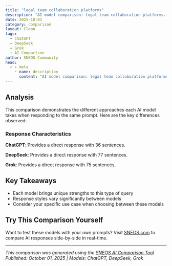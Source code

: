 ```yaml
---
title: "legal team collaboration platforms"
description: "AI model comparison: legal team collaboration platforms..."
date: 2025-10-01
category: comparison
layout: Clean
tags:
  - ChatGPT
  - DeepSeek
  - Grok
  - AI Comparison
author: SNEOS Community
head:
  - - meta
    - name: description
      content: "AI model comparison: legal team collaboration platforms..."
---
```


<ChatComparison
  title="legal team collaboration platforms"
  prompt="legal team collaboration platforms"
  :responses='{
    "ChatGPT": "Certainly! Here are some popular legal team collaboration platforms designed to enhance communication, document management, and project tracking within legal teams:\n\n1. **Clio**\n   - Comprehensive legal practice management software.\n   - Features: Case management, document storage, time tracking, billing, collaboration tools.\n   - Cloud-based with mobile access.\n\n2. **Microsoft Teams**\n   - Widely used collaboration platform with integrations for legal work.\n   - Features: Chat, video conferencing, file sharing, integration with Microsoft Office and SharePoint.\n   - Customizable for legal workflows.\n\n3. **Litify**\n   - Built specifically for law firms on the Salesforce platform.\n   - Features: Case management, document management, communication tools, reporting.\n   - Collaborative workspace for lawyers, paralegals, and clients.\n\n4. **MyCase**\n   - Legal practice management software with collaboration features.\n   - Features: Secure client communication, document management, calendaring, billing.\n   - Intuitive interface for team collaboration.\n\n5. **Slack**\n   - General team communication platform used by many legal teams.\n   - Features: Channels for discussions, direct messaging, file sharing, integration with legal apps.\n   - Enhances real-time communication.\n\n6. **NetDocuments**\n   - Cloud-based document and email management platform.\n   - Features: Secure document storage, collaboration, version control, compliance tools.\n   - Designed to meet legal industry standards.\n\n7. **Zapproved**\n   - Focused on legal hold and e-discovery collaboration.\n   - Features: Case collaboration, automated preserves, audit trails.\n   - Helps litigation teams collaborate on sensitive matters.\n\n8. **HighQ (by Thomson Reuters)**\n   - Enterprise collaboration platform for legal professionals.\n   - Features: Document collaboration, project management, secure client portals.\n   - Suitable for large law firms and corporate legal departments.\n\nIf you need recommendations tailored to your specific needs (e.g., firm size, type of law, budget), feel free to provide more details!",
    "DeepSeek": "Of course. This is a critical area for modern law firms and corporate legal departments. A \u0022legal team collaboration platform\u0022 is more than just a communication tool; it\u0027s a secure, centralized hub designed to handle the specific workflows, security needs, and matter-management requirements of legal work.\n\nHere\u2019s a comprehensive breakdown of legal team collaboration platforms, including key features, top options, and a selection guide.\n\n### Core Features of a Legal-Specific Collaboration Platform\n\nWhen evaluating platforms, look for these essential features:\n\n1.  **Matter-Centric Workspaces:** The ability to organize all communication, documents, tasks, and calendars around specific clients or cases (matters), rather than having everything in a general stream.\n2.  **Robust Security \u0026 Compliance:** This is non-negotiable. Look for:\n    *   **End-to-End Encryption:** For data in transit and at rest.\n    *   **SOC 2 Type II / ISO 27001 Certification:** Independent verification of security practices.\n    *   **Data Residency Controls:** Ability to choose where your data is stored (e.g., specific countries for GDPR).\n    *   **Ethical Walls/Information Barriers:** To control access between matters and prevent conflicts of interest.\n3.  **Document Management Integration:** Seamless integration with systems like iManage, NetDocuments, or SharePoint. The goal is to check out, edit, and discuss documents without leaving the collaboration environment.\n4.  **Version Control \u0026 Audit Trails:** Every change to a document or key decision should be tracked, showing who did what and when\u2014crucial for discovery and internal accountability.\n5.  **Task Management \u0026 Deadlines:** Ability to assign tasks, set deadlines linked to matter calendars, and track completion. Integration with legal-specific docketing tools is a major plus.\n6.  **Client Portals:** Secure, branded spaces to share updates, documents, and messages with specific clients, reducing reliance on insecure email.\n7.  **e-Signature Integration:** Native integration with tools like DocuSign or Adobe Sign to streamline the execution of agreements.\n8.  **Search and Discovery:** Powerful, AI-enhanced search across all matters, messages, and documents to quickly find relevant information.\n\n---\n\n### Top Platforms in the Market\n\nHere are some of the leading platforms, categorized by their focus:\n\n#### Category 1: All-in-One Legal Practice Management Suites\n*These are built from the ground up for law firms and integrate collaboration directly into practice management.*\n\n*   **Clio Manage (\u002B Clio Grow):** A market leader, Clio offers a comprehensive suite that includes matter management, time tracking, billing, *and* robust client collaboration tools and secure messaging.\n*   **MyCase:** Excellent for small to midsize firms, it combines case management, calendaring, billing, and a very strong client portal for seamless collaboration.\n*   **PracticePanther:** Similar to Clio and MyCase, it provides an all-in-one platform with intuitive matter-centric workspaces, task assignment, and client communication features.\n*   **Smokeball:** Uniquely integrates with desktop applications (especially Microsoft Word) to provide deep workflow automation and ties all activity to specific matters automatically.\n\n#### Category 2: Secure, General Collaboration Platforms (Adopted by Legal Teams)\n*These are not built exclusively for law but are prized for their enterprise-grade security and flexibility.*\n\n*   **Microsoft Teams (with Microsoft 365):**\n    *   **Pros:** Deep integration with Word, Excel, and PowerPoint; excellent video conferencing; highly secure and compliant when configured properly (e.g., with Purview); familiar to many users.\n    *   **Cons:** Requires careful setup to create a \u0022matter-centric\u0022 structure using Teams and SharePoint. It\u0027s a general tool that needs to be tailored for legal workflows.\n*   **HighQ (part of Thomson Reuters):**\n    *   **Pros:** Arguably the gold standard for enterprise legal collaboration. It is specifically designed for secure matter workspaces, client extranets, and complex document lifecycle management. Integrates deeply with legal research and other Thomson Reuters products.\n    *   **Cons:** Can be more expensive and complex, often targeted at larger firms and corporate legal departments.\n\n#### Category 3: Modern, Security-First Collaboration Tools\n*These platforms focus on combining user-friendly chat with high-grade security.*\n\n*   **Slack (with Enterprise Grid):**\n    *   **Pros:** Very intuitive and user-friendly for communication. Allows for the creation of channels for each matter. Strong app ecosystem.\n    *   **Cons:** Like Teams, it requires discipline to structure matters correctly. The security model must be carefully managed at the enterprise level.\n*   **Bloomberg Law Collaboration:** \n    *   **Pros:** Built directly within the Bloomberg Law ecosystem, making it seamless for teams that heavily rely on Bloomberg\u0027s research and tools. Focused on matter-centric workspaces and task management.\n\n---\n\n### How to Choose the Right Platform: A Selection Guide\n\n1.  **Define Your Needs and Pain Points:**\n    *   Are you a small firm needing an all-in-one system (billing, time tracking, collaboration)?\n    *   Are you a corporate legal department needing to collaborate securely with business clients?\n    *   Is your primary need a client portal, or is internal team efficiency the bigger issue?\n\n2.  **Assess Your Tech Stack:**\n    *   What Document Management System (DMS) do you use? The platform *must* integrate with it.\n    *   What email and calendar system (Microsoft 365, Google Workspace) are you on? Native integration here reduces friction.\n    *   Do you use specific docketing or e-signature tools?\n\n3.  **Prioritize Security and Compliance:**\n    *   Ask vendors for their security whitepapers and compliance certifications.\n    *   Discuss data residency requirements, especially if you have international clients or offices.\n    *   Ensure they can support your need for ethical walls.\n\n4.  **Consider the User Experience:**\n    *   A platform that is difficult to use will not be adopted. Request demos and free trials.\n    *   Involve a cross-section of your team (partners, associates, paralegals, IT) in the evaluation.\n\n5.  **Evaluate Total Cost of Ownership (TCO):**\n    *   Look beyond the per-user/month fee. Consider:\n        *   Implementation and setup costs.\n        *   Training time and resources.\n        *   Costs of any required integrations or customizations.\n\n### Key Takeaway\n\nThe best legal collaboration platform is the one that **disappears into the workflow**. It should make secure communication, document handling, and task management effortless and matter-centric, rather than creating another silo of information. Start by deeply understanding your team\u0027s specific workflows, then find the platform that aligns best with them.",
    "Grok": "Legal team collaboration platforms are digital tools or software designed to streamline communication, document management, task coordination, and overall workflow for legal professionals. These platforms are particularly useful for law firms, in-house legal departments, and other legal teams working on complex cases or projects that require efficient collaboration. Below are some key features, benefits, and examples of popular legal team collaboration platforms.\n\n### Key Features of Legal Team Collaboration Platforms\n1. **Document Management and Sharing**:\n   - Secure storage and organization of legal documents.\n   - Version control to track changes and revisions.\n   - Real-time collaboration on contracts, briefs, and other legal documents.\n   - Permissions and access controls to ensure confidentiality.\n\n2. **Task and Case Management**:\n   - Tools to assign tasks, set deadlines, and track progress.\n   - Case-specific workflows to manage litigation, contracts, or compliance processes.\n\n3. **Secure Communication**:\n   - Encrypted messaging and email integrations for confidential discussions.\n   - Channels or groups for team and client communication.\n\n4. **Integration with Legal Tools**:\n   - Compatibility with eDiscovery, billing, and legal research tools.\n   - Integration with platforms like Microsoft Office, Google Workspace, or specific legal software (e.g., Clio, Westlaw).\n\n5. **Compliance and Security**:\n   - Adherence to data protection regulations (e.g., GDPR, HIPAA).\n   - Secure file sharing and client portals to protect sensitive information.\n\n6. **Time Tracking and Billing**:\n   - Features to log billable hours and generate invoices.\n   - Reporting tools for productivity and resource allocation.\n\n### Benefits of Legal Team Collaboration Platforms\n- **Improved Efficiency**: Automate repetitive tasks and centralize information for quicker access.\n- **Enhanced Collaboration**: Enable remote and hybrid teams to work together seamlessly.\n- **Reduced Errors**: Minimize miscommunication and ensure everyone is on the same page.\n- **Cost Savings**: Streamline processes to save time and reduce manual labor.\n- **Client Satisfaction**: Provide secure client portals and faster turnaround times for deliverables.\n\n### Popular Legal Team Collaboration Platforms\n1. **Clio**:\n   - A cloud-based legal practice management software.\n   - Features include case management, document automation, time tracking, and billing.\n   - Offers secure client communication through Clio Connect.\n\n2. **PracticePanther**:\n   - A legal management platform with tools for case management, document storage, and client communication.\n   - Includes time tracking, invoicing, and integrations with tools like QuickBooks and Zapier.\n\n3. **MyCase**:\n   - Focuses on case management, client communication, and document organization.\n   - Provides a client portal for secure file sharing and messaging.\n\n4. **Microsoft Teams (with Legal Add-Ons)**:\n   - A general collaboration tool adapted for legal teams with add-ons or integrations.\n   - Offers chat, video conferencing, and file sharing with robust security features.\n   - Can be used alongside Microsoft 365 for document collaboration.\n\n5. **Slack (with Legal-Specific Workflows)**:\n   - A messaging and collaboration platform that can be customized for legal teams.\n   - Integrates with legal tools and provides channels for case-specific discussions.\n\n6. **Asana or Trello (Customized for Legal Work)**:\n   - Project management tools that can be tailored for legal workflows.\n   - Useful for task tracking, deadlines, and visualizing case progress.\n\n7. **NetDocuments**:\n   - A cloud-based document and email management system designed for legal professionals.\n   - Focuses on secure collaboration, compliance, and integrations with legal software.\n\n8. **iManage**:\n   - A document and knowledge management platform for legal teams.\n   - Offers secure file sharing, version control, and AI-powered search capabilities.\n\n9. **Litify**:\n   - Built on Salesforce, this platform focuses on legal operations and case management.\n   - Includes tools for intake management, reporting, and client collaboration.\n\n10. **Smokeball**:\n    - A legal productivity software with case management and document automation.\n    - Provides collaboration features and time tracking for small to mid-sized law firms.\n\n### Factors to Consider When Choosing a Platform\n- **Team Size and Needs**: Some platforms are better suited for small firms, while others are designed for large enterprises.\n- **Security and Compliance**: Ensure the platform meets industry standards for data privacy and security.\n- **Ease of Use**: Look for user-friendly interfaces to minimize the learning curve.\n- **Integrations**: Check if the platform integrates with your existing tools (e.g., billing software, legal research tools).\n- **Cost**: Consider subscription fees, scalability, and whether the platform offers a free trial.\n- **Client Portal**: A secure client portal can improve client communication and satisfaction.\n\n### Conclusion\nLegal team collaboration platforms are essential for modern legal practices to manage workloads, ensure security, and improve client outcomes. Evaluate your team\u0027s specific needs\u2014whether focusing on document management, case tracking, or secure communication\u2014and explore platforms like Clio, MyCase, or NetDocuments for tailored solutions. Many platforms offer free trials or demos, so testing a few options can help determine the best fit for your legal team."
  }'
  published-date="21:25"
/>

## Analysis

This comparison demonstrates the different approaches each AI model takes when responding to the same prompt. Here are the key differences observed:

### Response Characteristics

**ChatGPT**: Provides a direct response with 36 sentences. 

**DeepSeek**: Provides a direct response with 77 sentences. 

**Grok**: Provides a direct response with 75 sentences. 

## Key Takeaways

- Each model brings unique strengths to this type of query
- Response styles vary significantly between models
- Consider your specific use case when choosing between these models

## Try This Comparison Yourself

Want to test these models with your own prompts? Visit [SNEOS.com](https://sneos.com) to compare AI responses side-by-side in real-time.

---

*This comparison was generated using the [SNEOS AI Comparison Tool](https://sneos.com)*
*Published: October 01, 2025 | Models: ChatGPT, DeepSeek, Grok*
